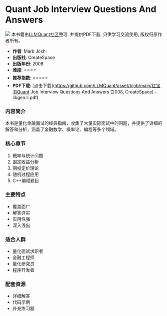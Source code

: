 # Quant Job Interview Questions And Answers

![](https://fastly.jsdelivr.net/gh/bucketio/img3@main/2024/09/04/1725464231869-e0b2f727-2a0f-4270-bf6c-31ddc350426a.gif)
本书籍由[LLMQuant社区](https://llmquant.com/)整理, 并提供PDF下载, 只供学习交流使用, 版权归原作者所有。


- **作者**: Mark Joshi
- **出版社**: CreateSpace
- **出版年份**: 2008
- **难度**: ⭐⭐⭐⭐
- **推荐指数**: ⭐⭐⭐⭐⭐
- **PDF下载**: [点击下载](https://github.com/LLMQuant/asset/blob/main/红宝书Quant Job Interview Questions And Answers (2008, CreateSpace) - libgen.li.pdf)

### 内容简介

本书是量化金融面试的经典指南，收集了大量实际面试中的问题，并提供了详细的解答和分析，涵盖了金融数学、概率论、编程等多个领域。

### 核心章节

1. 概率与统计问题
2. 固定收益分析
3. 期权定价理论
4. 随机过程应用
5. C++编程题目

### 主要特点

- 覆盖面广
- 解答详实
- 实用性强
- 深入浅出

### 适合人群

- 量化面试求职者
- 金融工程师
- 量化研究员
- 程序开发者

### 配套资源

- 详细解答
- 代码示例
- 补充练习题
